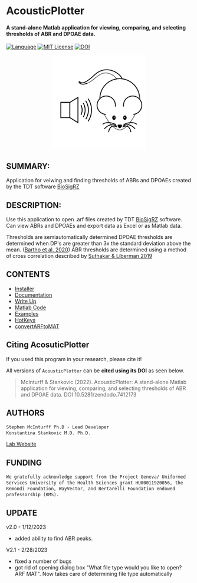 # AcousticPlotter
#### A stand-alone Matlab application for viewing, comparing, and selecting thresholds of ABR and DPOAE data.
[![Language](https://img.shields.io/badge/Language-MATLAB-important)](https://www.mathworks.com/products/matlab.html)  [![MIT License](https://img.shields.io/github/license/Murray-Bartho/DPOAE-Analyzer)](https://github.com/StankovicLab/Acoustic-Plotter/blob/main/LICENSE) [![DOI](https://zenodo.org/badge/545105188.svg)](https://zenodo.org/badge/latestdoi/545105188)

<p align="center">
	<img src="Assets/MouseICON.jpg" width="256" height="256" alt="hi" class="inline"/>
</p>

## SUMMARY:
Application for veiwing and finding thresholds of ABRs and DPOAEs created by the TDT software [BioSigRZ](https://www.tdt.com/component/biosigrz-abr-dpoae-software/)

## DESCRIPTION:
Use this application to open .arf files created by TDT [BioSigRZ](https://www.tdt.com/component/biosigrz-abr-dpoae-software/) software. Can view ABRs and DPOAEs and export data as Excel or as Matlab data.

Thresholds are semiautomatically determined
DPOAE thresholds are determined when DP's are greater than 3x the standard deviation above the mean. ([Bartho et al. 2020](https://github.com/CDTbot/CDTbot))
ABR thresholds are determined using a method of cross correlation described by [Suthakar & Liberman 2019](https://doi.org/10.1016/j.heares.2019.107782)

## CONTENTS

- [Installer](https://github.com/StankovicLab/Acoustic-Plotter/tree/main/Installer)
- [Documentation](https://github.com/StankovicLab/Acoustic-Plotter/blob/main/documentation.md)
- [Write Up](https://github.com/StankovicLab/Acoustic-Plotter/blob/main/paper.md)
- [Matlab Code](https://github.com/StankovicLab/Acoustic-Plotter/tree/main/Files)
- [Examples](https://github.com/StankovicLab/Acoustic-Plotter/tree/main/Examples)
- [HotKeys](https://github.com/StankovicLab/Acoustic-Plotter/blob/main/hotkeys.md)
- [convertARFtoMAT](https://github.com/StankovicLab/Acoustic-Plotter/tree/main/convertARFtoMAT)

## Citing AcosuticPlotter

If you used this program in your research, please cite it! 

All versions of `AcousticPlotter` can be **cited using its DOI** as seen below.  

> McInturff & Stankovic (2022). AcousticPlotter: A stand-alone Matlab application for viewing, comparing, and selecting thresholds of ABR and DPOAE data. DOI 10.5281/zendodo.7412173

## AUTHORS

    Stephen McInturff Ph.D - Lead Developer
    Konstantina Stankovic M.D. Ph.D.

[Lab Website](https://med.stanford.edu/stankovic-lab.html)

## FUNDING

    We gratefully acknowledge support from the Project Geneva/ Uniformed Services University of the Health Sciences grant HU00011920056, the Remondi Foundation, WayVector, and Bertarelli Foundation endowed professorship (KMS).
    
## UPDATE

v2.0 - 1/12/2023 
- added ability to find ABR peaks.

V2.1 - 2/28/2023 
- fixed a number of bugs
- got rid of opening dialog box "What file type would you like to open? ARF MAT". Now takes care of determining file type automatically
